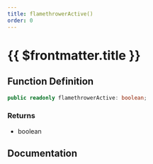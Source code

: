 ```yaml
---
title: flamethrowerActive()
order: 0
---
```


# {{ $frontmatter.title }}

## Function Definition

```ts
public readonly flamethrowerActive: boolean;
```

### Returns

* boolean

## Documentation

<!--@include: ./parts/flamethrowerActive.md-->
